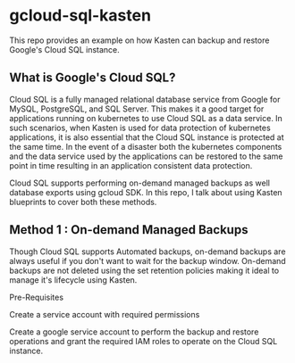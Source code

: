 # gcloud-sql-kasten
This repo provides an example on how Kasten can backup and restore Google's Cloud SQL instance.

## What is Google's Cloud SQL?

Cloud SQL is a fully managed relational database service from Google for MySQL, PostgreSQL, and SQL Server. This makes it a good target for applications running on kubernetes to use Cloud SQL as a data service. In such scenarios, when Kasten is used for data protection of kubernetes applications, it is also essential that the Cloud SQL instance is protected at the same time. In the event of a disaster both the kubernetes components and the data service used by the applications can be restored to the same point in time resulting in an application consistent data protection. 

Cloud SQL supports performing on-demand managed backups as well database exports using gcloud SDK. In this repo, I talk about using Kasten blueprints to cover both these methods. 

## Method 1 : On-demand Managed Backups

Though Cloud SQL supports Automated backups, on-demand backups are always useful if you don't want to wait for the backup window. On-demand backups are not deleted using the set retention policies making it ideal to manage it's lifecycle using Kasten.  

Pre-Requisites

Create a service account with required permissions

Create a google service account to perform the backup and restore operations and grant the required IAM roles to operate on the Cloud SQL instance. 

 ```

